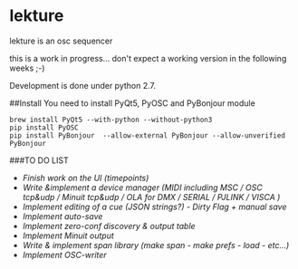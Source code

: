 # lekture
lekture is an osc sequencer

this is a work in progress… don't expect a working version in the following weeks ;-)

Development is done under python 2.7.

##Install
You need to install PyQt5, PyOSC and PyBonjour module

    brew install PyQt5 --with-python --without-python3
    pip install PyOSC
    pip install PyBonjour  --allow-external PyBonjour --allow-unverified PyBonjour

###TO DO LIST
* *Finish work on the UI (timepoints)*
* *Write &implement a device manager (MIDI including MSC / OSC tcp&udp / Minuit tcp&udp / OLA for DMX / SERIAL / PJLINK / VISCA )*    
* *Implement editing of a cue (JSON strings?) - Dirty Flag + manual save*    
* *Implement auto-save*    
* *Implement zero-conf discovery & output table*     
* *Implement Minuit output*     
* *Write & implement span library (make span - make prefs - load - etc…)*     
* *Implement OSC-writer*     
